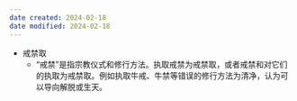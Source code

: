 ```yaml
---
date created: 2024-02-18
date modified: 2024-02-18
---
```

- 戒禁取
	- “戒禁”是指宗教仪式和修行方法。执取戒禁为戒禁取，或者戒禁和对它们的执取为戒禁取。例如执取牛戒、牛禁等错误的修行方法为清净，认为可以导向解脱或生天。
